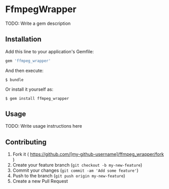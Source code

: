 # FfmpegWrapper

TODO: Write a gem description

## Installation

Add this line to your application's Gemfile:

```ruby
gem 'ffmpeg_wrapper'
```

And then execute:

    $ bundle

Or install it yourself as:

    $ gem install ffmpeg_wrapper

## Usage

TODO: Write usage instructions here

## Contributing

1. Fork it ( https://github.com/[my-github-username]/ffmpeg_wrapper/fork )
2. Create your feature branch (`git checkout -b my-new-feature`)
3. Commit your changes (`git commit -am 'Add some feature'`)
4. Push to the branch (`git push origin my-new-feature`)
5. Create a new Pull Request
